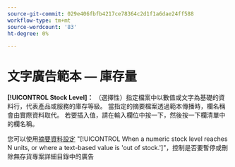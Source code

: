 ```yaml
---
source-git-commit: 029e406fbfb4217ce78364c2d1f1a6dae24ff588
workflow-type: tm+mt
source-wordcount: '83'
ht-degree: 0%

---
```

# 文字廣告範本 — 庫存量

**[!UICONTROL Stock Level]：** （選擇性）指定檔案中以數值或文字為基礎的資料行，代表產品或服務的庫存等級。 當指定的摘要檔案透過範本傳播時，欄名稱會由實際資料取代。 若要插入值，請在輸入欄位中按一下，然後按一下欄清單中的欄名稱。

您可以使用[摘要資料設定](/help/search-social-commerce/campaign-management/inventory-feeds/feed-settings-manage.md#feed-data-settings) &quot;[!UICONTROL When a numeric stock level reaches N units, or where a text-based value is 'out of stock.']&quot;，控制是否要暫停或刪除無存貨專案詳細目錄中的廣告
